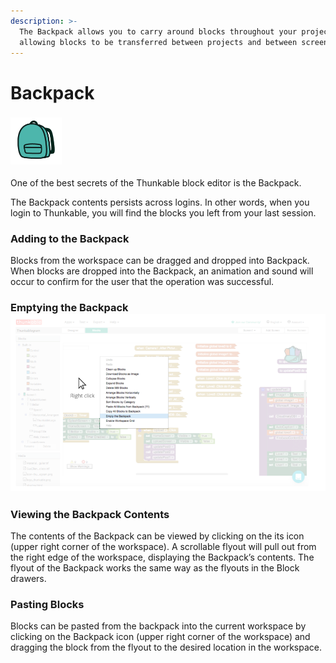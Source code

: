 ```yaml
---
description: >-
  The Backpack allows you to carry around blocks throughout your projects,
  allowing blocks to be transferred between projects and between screens
---
```


# Backpack

###  ![](../../../.gitbook/assets/backpack-icon.png)

One of the best secrets of the Thunkable block editor is the Backpack.

The Backpack contents persists across logins. In other words, when you login to Thunkable, you will find the blocks you left from your last session.

### Adding to the Backpack

Blocks from the workspace can be dragged and dropped into Backpack. When blocks are dropped into the Backpack, an animation and sound will occur to confirm for the user that the operation was successful.

### Emptying the Backpack![](../../../.gitbook/assets/empty-backpack.png)

### Viewing the Backpack Contents

The contents of the Backpack can be viewed by clicking on the its icon \(upper right corner of the workspace\). A scrollable flyout will pull out from the right edge of the workspace, displaying the Backpack’s contents. The flyout of the Backpack works the same way as the flyouts in the Block drawers.

### Pasting Blocks

Blocks can be pasted from the backpack into the current workspace by clicking on the Backpack icon \(upper right corner of the workspace\) and dragging the block from the flyout to the desired location in the workspace.

